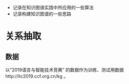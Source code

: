 * 记录在知识图谱实践中所应用的一些算法
* 记录构建知识图谱的一些思路

# 关系抽取

## 数据

以“2019语言与智能技术竞赛” 的数据作为训练、测试用数据http://lic2019.ccf.org.cn/kg 。
